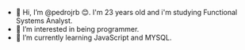 - 👋 Hi, I’m @pedrojrb 😊. I'm 23 years old and i'm studying Functional Systems Analyst.
- 👀 I’m interested in being programmer.
- 🌱 I’m currently learning JavaScript and MYSQL.

<!---
pedrojrb/pedrojrb is a ✨ special ✨ repository because its `README.md` (this file) appears on your GitHub profile.
You can click the Preview link to take a look at your changes.
--->

